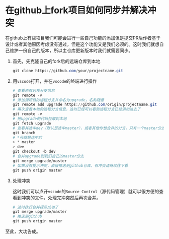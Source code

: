 # 在github上fork项目如何同步并解决冲突

在github上有些项目我们可能会进行一些自己功能的添加但是提交PR后作者基于设计或者其他原因考虑没有通过，但是这个功能又是我们必须的。这时我们就想自己维护一份自己的版本，所以主仓库更新版本时我们就需要同步。

1. 首先，先克隆自己的fork后的远端仓库到本地

    ````powershell
    git clone https://github.com/your/projectname.git
    ````

2. 用`vscode`打开，并在`vscode`的终端进行操作

    ````powershell
    # 查看原有远程分支信息
    git remote -v
    # 添加源项目的远程分支并命名为upgrade，名称随意
    git remote add upgrade https://github.com/origin/projectname.git
    # 再次查看本地的远程分支信息，这时已经可以看到远程分支已经添加进去了
    git remote -v
    # 把upgrade的代码拉取到本地
    git fetch upgrade
    # 查看并选中dev（默认是选中master），或者其他你想合并的分支，只有一个master分支可以忽略
    git branch
    # *号就是选中的
    > * master
    > dev
    git checkout -b dev
    # 合并upgrade到我们自己的master分支
    git merge upgrade/master
    # 如果没有提示冲突，直接推送到github仓库，有冲突请继续往下看
    git push origin master
    ````

3. 处理冲突

    这时我们可以点开`vscode`的`Source Control`（源代码管理）就可以很方便的查看到冲突的文件，处理完冲突然后再次合并。

    ````powershell
    # 这时执行合并提示成功了
    git merge upgrade/master
    # 推送到github
    git push origin master
    ````

至此，大功告成。

